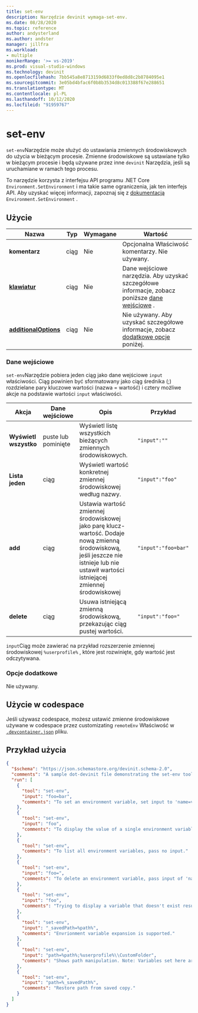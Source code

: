 ```yaml
---
title: set-env
description: Narzędzie devinit wymaga-set-env.
ms.date: 08/28/2020
ms.topic: reference
author: andysterland
ms.author: andster
manager: jillfra
ms.workload:
- multiple
monikerRange: '>= vs-2019'
ms.prod: visual-studio-windows
ms.technology: devinit
ms.openlocfilehash: 7bb545a8e8713159d6833f0ed8d8c2b8784095e1
ms.sourcegitcommit: 3e05bd4bfac6f0b8b3534d8c013388f67e288651
ms.translationtype: MT
ms.contentlocale: pl-PL
ms.lasthandoff: 10/12/2020
ms.locfileid: "91959767"
---
```

# <a name="set-env"></a>set-env

`set-env`Narzędzie może służyć do ustawiania zmiennych środowiskowych do użycia w bieżącym procesie. Zmienne środowiskowe są ustawiane tylko w bieżącym procesie i będą używane przez inne `devinit` Narzędzia, jeśli są uruchamiane w ramach tego procesu.

To narzędzie korzysta z interfejsu API programu .NET Core `Environment.SetEnvironment` i ma takie same ograniczenia, jak ten interfejs API. Aby uzyskać więcej informacji, zapoznaj się z [dokumentacją](/dotnet/api/system.environment.setenvironmentvariable?view=netcore-3.1&preserve-view=true) `Environment.SetEnvironment` .

## <a name="usage"></a>Użycie

| Nazwa                                         | Typ   | Wymagane | Wartość                                                                       |
|----------------------------------------------|--------|----------|-----------------------------------------------------------------------------|
| **komentarz**                                 | ciąg | Nie       | Opcjonalna Właściwość komentarzy. Nie używany.                                       |
| [**klawiatur**](#input)                          | ciąg | Nie       | Dane wejściowe narzędzia. Aby uzyskać szczegółowe informacje, zobacz poniższe [dane wejściowe](#input) .               |
| [**additionalOptions**](#additional-options) | ciąg | Nie       | Nie używany. Aby uzyskać szczegółowe informacje, zobacz [dodatkowe opcje](#additional-options) poniżej.  |

### <a name="input"></a>Dane wejściowe

`set-env`Narzędzie pobiera jeden ciąg jako dane wejściowe `input` właściwości. Ciąg powinien być sformatowany jako ciąg średnika (;) rozdzielane pary kluczowe wartości (nazwa = wartość) i cztery możliwe akcje na podstawie wartości `input` właściwości.

| Akcja       | Dane wejściowe            | Opis                                                                                                                                                              | Przykład             |
|--------------|------------------|--------------------------------------------------------------------------------------------------------------------------------------------------------------------------|---------------------|
| **Wyświetl wszystko** | puste lub pominięte | Wyświetl listę wszystkich bieżących zmiennych środowiskowych.                                                                                                                              | `"input":""`        |
| **Lista jeden** | ciąg           | Wyświetl wartość konkretnej zmiennej środowiskowej według nazwy.                                                                                                               | `"input":"foo"`     |
| **add**      | ciąg           | Ustawia wartość zmiennej środowiskowej jako parę klucz-wartość. Dodaje nową zmienną środowiskową, jeśli jeszcze nie istnieje lub nie ustawił wartości istniejącej zmiennej środowiskowej | `"input":"foo=bar"` |
| **delete**   | ciąg           | Usuwa istniejącą zmienną środowiskową, przekazując ciąg pustej wartości.                                                                                            | `"input":"foo="`    |

`input`Ciąg może zawierać na przykład rozszerzenie zmiennej środowiskowej `%userprofile%` , które jest rozwinięte, gdy wartość jest odczytywana.

### <a name="additional-options"></a>Opcje dodatkowe

Nie używany.

## <a name="usage-in-a-codespace"></a>Użycie w codespace

Jeśli używasz codespace, możesz ustawić zmienne środowiskowe używane w codespace przez customizating `remoteEnv` Właściwość w [`.devcontainer.json`](/visualstudio/codespaces/reference/configuring) pliku.

## <a name="example-usage"></a>Przykład użycia

```json
{
  "$schema": "https://json.schemastore.org/devinit.schema-2.0",
  "comments": "A sample dot-devinit file demonstrating the set-env tool.",
  "run": [
    {
      "tool": "set-env",
      "input": "foo=bar",
      "comments": "To set an environment variable, set input to 'name=value'."
    },
    {
      "tool": "set-env",
      "input": "foo",
      "comments": "To display the value of a single environment variable, set input to the name of the variable."
    },
    {
      "tool": "set-env",
      "comments": "To list all environment variables, pass no input."
    },
    {
      "tool": "set-env",
      "input": "foo=",
      "comments": "To delete an environment variable, pass input of 'name='."
    },
    {
      "tool": "set-env",
      "input": "foo",
      "comments": "Trying to display a variable that doesn't exist results in a warning."
    },
    {
      "tool": "set-env",
      "input": "_savedPath=%path%",
      "comments": "Envrionment variable expansion is supported."
    },
    {
      "tool": "set-env",
      "input": "path=%path%;%userprofile%\\CustomFolder",
      "comments": "Shows path manipulation. Note: Variables set here are not persisted."
    },
    {
      "tool": "set-env",
      "input": "path=%_savedPath%",
      "comments": "Restore path from saved copy."
    }
  ]
}
```